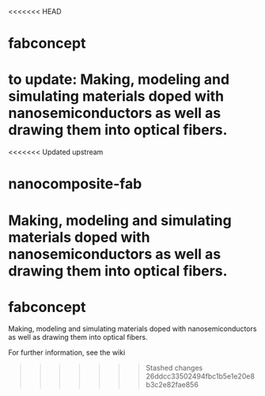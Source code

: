 <<<<<<< HEAD
# fabconcept #
to update: Making, modeling and simulating materials doped with nanosemiconductors as well as drawing them into optical fibers.
=======
<<<<<<< Updated upstream
# nanocomposite-fab #
Making, modeling and simulating materials doped with nanosemiconductors as well as drawing them into optical fibers.
=======
# fabconcept #
Making, modeling and simulating materials doped with nanosemiconductors as well as drawing them into optical fibers.

For further information, see the wiki
>>>>>>> Stashed changes
>>>>>>> 26ddcc33502494fbc1b5e1e20e8b3c2e82fae856
